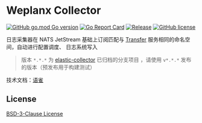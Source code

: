 # Weplanx Collector

[![GitHub go.mod Go version](https://img.shields.io/github/go-mod/go-version/weplanx/collector?style=flat-square)](https://github.com/weplanx/collector)
[![Go Report Card](https://goreportcard.com/badge/github.com/weplanx/collector?style=flat-square)](https://goreportcard.com/report/github.com/weplanx/collector)
[![Release](https://img.shields.io/github/v/release/weplanx/collector.svg?style=flat-square)](https://github.com/weplanx/collector)
[![GitHub license](https://img.shields.io/github/license/weplanx/collector?style=flat-square)](https://raw.githubusercontent.com/weplanx/collector/main/LICENSE)

日志采集器在 NATS JetStream 基础上订阅匹配与 [Transfer](https://github.com/weplanx/transfer) 服务相同的命名空间，自动进行配置调度、 日志系统写入

> 版本 `*.*.*` 为 [elastic-collector](https://github.com/weplanx/log-collector/tree/elastic-collector) 已归档的分支项目
> ，请使用 `v*.*.*` 发布的版本（预发布用于构建测试）

技术文档：[语雀](https://www.yuque.com/kainonly/weplanx/qfuiwy)

## License

[BSD-3-Clause License](https://github.com/weplanx/collector/blob/main/LICENSE)